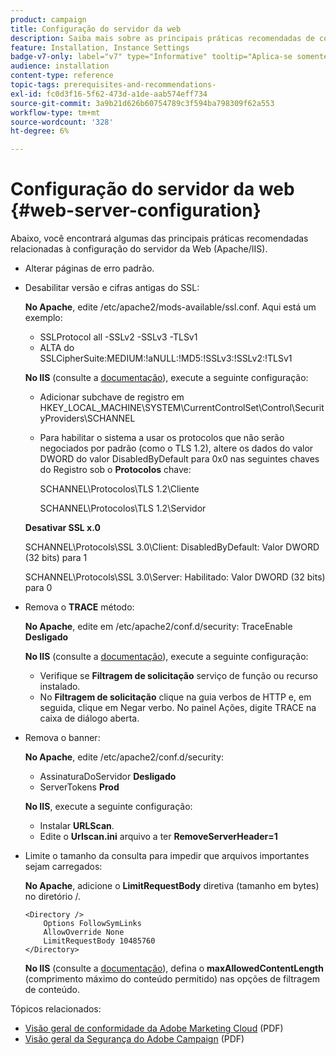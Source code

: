 ```yaml
---
product: campaign
title: Configuração do servidor da web
description: Saiba mais sobre as principais práticas recomendadas de configuração do servidor Web
feature: Installation, Instance Settings
badge-v7-only: label="v7" type="Informative" tooltip="Aplica-se somente ao Campaign Classic v7"
audience: installation
content-type: reference
topic-tags: prerequisites-and-recommendations-
exl-id: fc0d3f16-5f62-473d-a1de-aab574eff734
source-git-commit: 3a9b21d626b60754789c3f594ba798309f62a553
workflow-type: tm+mt
source-wordcount: '328'
ht-degree: 6%

---
```


# Configuração do servidor da web {#web-server-configuration}



Abaixo, você encontrará algumas das principais práticas recomendadas relacionadas à configuração do servidor da Web (Apache/IIS).

* Alterar páginas de erro padrão.

* Desabilitar versão e cifras antigas do SSL:

  **No Apache**, edite /etc/apache2/mods-available/ssl.conf. Aqui está um exemplo:

   * SSLProtocol all -SSLv2 -SSLv3 -TLSv1
   * ALTA do SSLCipherSuite:MEDIUM:!aNULL:!MD5:!SSLv3:!SSLv2:!TLSv1

  **No IIS** (consulte a [documentação](https://support.microsoft.com/en-us/kb/245030)), execute a seguinte configuração:

   * Adicionar subchave de registro em HKEY_LOCAL_MACHINE\SYSTEM\CurrentControlSet\Control\SecurityProviders\SCHANNEL
   * Para habilitar o sistema a usar os protocolos que não serão negociados por padrão (como o TLS 1.2), altere os dados do valor DWORD do valor DisabledByDefault para 0x0 nas seguintes chaves do Registro sob o **Protocolos** chave:

     SCHANNEL\Protocolos\TLS 1.2\Cliente

     SCHANNEL\Protocolos\TLS 1.2\Servidor

  **Desativar SSL x.0**

  SCHANNEL\Protocols\SSL 3.0\Client: DisabledByDefault: Valor DWORD (32 bits) para 1

  SCHANNEL\Protocols\SSL 3.0\Server: Habilitado: Valor DWORD (32 bits) para 0

* Remova o **TRACE** método:

  **No Apache**, edite em /etc/apache2/conf.d/security: TraceEnable **Desligado**

  **No IIS** (consulte a [documentação](https://www.iis.net/configreference/system.webserver/security/requestfiltering/verbs)), execute a seguinte configuração:

   * Verifique se **Filtragem de solicitação** serviço de função ou recurso instalado.
   * No **Filtragem de solicitação** clique na guia verbos de HTTP e, em seguida, clique em Negar verbo. No painel Ações, digite TRACE na caixa de diálogo aberta.

* Remova o banner:

  **No Apache**, edite /etc/apache2/conf.d/security:

   * AssinaturaDoServidor **Desligado**
   * ServerTokens **Prod**

  **No IIS**, execute a seguinte configuração:

   * Instalar **URLScan**.
   * Edite o **Urlscan.ini** arquivo a ter **RemoveServerHeader=1**

* Limite o tamanho da consulta para impedir que arquivos importantes sejam carregados:

  **No Apache**, adicione o **LimitRequestBody** diretiva (tamanho em bytes) no diretório /.

  ```
  <Directory />
      Options FollowSymLinks
      AllowOverride None
      LimitRequestBody 10485760
  </Directory>
  ```

  **No IIS** (consulte a [documentação](https://www.iis.net/configreference/system.webserver/security/requestfiltering/requestlimits)), defina o **maxAllowedContentLength** (comprimento máximo do conteúdo permitido) nas opções de filtragem de conteúdo.

Tópicos relacionados:

* [Visão geral de conformidade da Adobe Marketing Cloud](https://experienceleague.adobe.com/docs/core-services/assets/Adobe-Marketing-Cloud-Privacy-and-Security-Overview.pdf) (PDF)
* [Visão geral da Segurança do Adobe Campaign](https://www.adobe.com/content/dam/cc/en/security/pdfs/ADB-CampaignSecurity-WP.pdf) (PDF)
